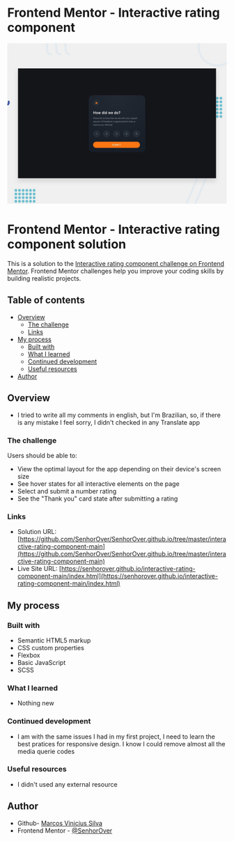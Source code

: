 # Frontend Mentor - Interactive rating component

![Design preview for the Interactive rating component coding challenge](./design/desktop-preview.jpg)

# Frontend Mentor - Interactive rating component solution

This is a solution to the [Interactive rating component challenge on Frontend Mentor](https://www.frontendmentor.io/challenges/interactive-rating-component-koxpeBUmI). Frontend Mentor challenges help you improve your coding skills by building realistic projects. 

## Table of contents

- [Overview](#overview)
  - [The challenge](#the-challenge)
  - [Links](#links)
- [My process](#my-process)
  - [Built with](#built-with)
  - [What I learned](#what-i-learned)
  - [Continued development](#continued-development)
  - [Useful resources](#useful-resources)
- [Author](#author)

## Overview

- I tried to write all my comments in english, but I'm Brazilian, so, if there is any mistake I feel sorry, I didn't checked in any Translate app

### The challenge

Users should be able to:

- View the optimal layout for the app depending on their device's screen size
- See hover states for all interactive elements on the page
- Select and submit a number rating
- See the "Thank you" card state after submitting a rating

### Links

- Solution URL: [https://github.com/SenhorOver/SenhorOver.github.io/tree/master/interactive-rating-component-main](https://github.com/SenhorOver/SenhorOver.github.io/tree/master/interactive-rating-component-main)
- Live Site URL: [https://senhorover.github.io/interactive-rating-component-main/index.html](https://senhorover.github.io/interactive-rating-component-main/index.html)

## My process

### Built with

- Semantic HTML5 markup
- CSS custom properties
- Flexbox
- Basic JavaScript
- SCSS

### What I learned

- Nothing new

### Continued development

- I am with the same issues I had in my first project, I need to learn the best pratices for responsive design. I know I could remove almost all the media querie codes

### Useful resources

- I didn't used any external resource

## Author

- Github- [Marcos Vinicius Silva](https://github.com/SenhorOver)
- Frontend Mentor - [@SenhorOver](https://www.frontendmentor.io/profile/SenhorOver)
